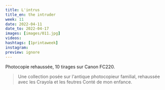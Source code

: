```yaml
---
title: L'intrus
title_en: the intruder
week: 11
date: 2022-04-11
date_to: 2022-04-17
images: [images/011.jpg]
videos: 
hashtags: [1printaweek]
instagram: 
preview: ignore
---
```


Photocopie rehaussée, 10 tirages sur Canon FC220.

> Une collection posée sur l'antique photocopieur familial, rehaussée avec les Crayola et les feutres Conté de mon enfance.



